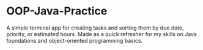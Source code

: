 # OOP-Java-Practice

A simple terminal app for creating tasks and sorting them by due date, priority, or estimated hours. Made as a quick refresher for my skills on Java foundations and object-oriented programming basics. 
